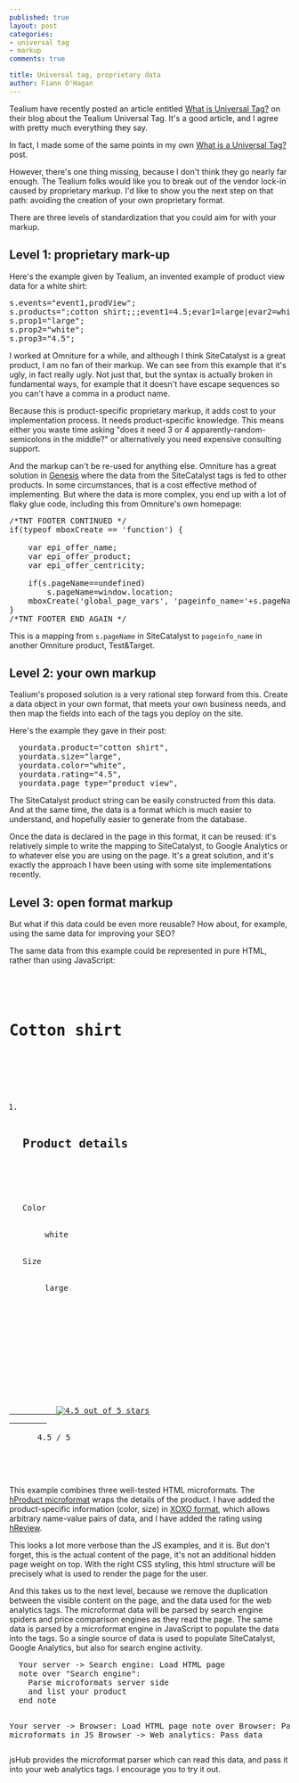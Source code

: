 ```yaml
---
published: true
layout: post
categories: 
- universal tag
- markup
comments: true

title: Universal tag, proprietary data
author: Fiann O'Hagan
--- 
```


Tealium have recently posted an article entitled [What is Universal Tag?][tl] on their blog about the Tealium Universal Tag. It's a good article, and I agree with pretty much everything they say. 

In fact, I made some of the same points in my own [What is a Universal Tag?][fo] post.

 [tl]: http://www.tealium.com/blog/universal-tag/what-is-universal-tag-part-1/
 [fo]: /blog/2009/10/16/what_is_a_universal_tag/

However, there's one thing missing, because I don't think they go nearly far enough. The Tealium folks would like you to break out of the vendor lock-in caused by proprietary markup. I'd like to show you the next step on that path: avoiding the creation of your own proprietary format.

There are three levels of standardization that you could aim for with your markup.

## Level 1: proprietary mark-up ##

Here's the example given by Tealium, an invented example of product view data for a white shirt:

<pre class="brush: js;">
s.events="event1,prodView";
s.products=";cotton shirt;;;event1=4.5;evar1=large|evar2=white|evar3=4.5";
s.prop1="large";
s.prop2="white";
s.prop3="4.5";
</pre>

I worked at Omniture for a while, and although I think SiteCatalyst is a great product, I am no fan of their markup. We can see from this example that it's ugly, in fact really ugly. Not just that, but the syntax is actually broken in fundamental ways, for example that it doesn't have escape sequences so you can't have a comma in a product name. 

Because this is product-specific proprietary markup, it adds cost to your implementation process. It needs product-specific knowledge. This means either you waste time asking "does it need 3 or 4 apparently-random-semicolons in the middle?" or alternatively you need expensive consulting support.

And the markup can't be re-used for anything else. Omniture has a great solution in [Genesis][gn] where the data from the SiteCatalyst tags is fed to other products. In some circumstances, that is a cost effective method of implementing. But where the data is more complex, you end up with a lot of flaky glue code, including this from Omniture's own homepage:

 [gn]: http://www.omniture.com/en/products/marketing_integration/genesis

<pre class="brush: js;">
/*TNT FOOTER CONTINUED */
if(typeof mboxCreate == 'function') {
	
	var epi_offer_name;
	var epi_offer_product;
	var epi_offer_centricity;
	
	if(s.pageName==undefined)
		s.pageName=window.location;
	mboxCreate('global_page_vars', 'pageinfo_name='+s.pageName, 'pageinfo_section='+s.channel, ...);
}
/*TNT FOOTER END AGAIN */  
</pre>

This is a mapping from `s.pageName` in SiteCatalyst to `pageinfo_name` in another Omniture product, Test&Target. 

## Level 2: your own markup ##

Tealium's proposed solution is a very rational step forward from this. Create a data object in your own format, that meets your own business needs, and then map the fields into each of the tags you deploy on the site.

Here's the example they gave in their post:

<pre class="brush: js;">
  yourdata.product="cotton shirt",
  yourdata.size="large",
  yourdata.color="white",
  yourdata.rating="4.5",
  yourdata.page_type="product view",
</pre>

The SiteCatalyst product string can be easily constructed from this data. And at the same time, the data is a format which is much easier to understand, and hopefully easier to generate from the database.

Once the data is declared in the page in this format, it can be reused: it's relatively simple to write the mapping to SiteCatalyst, to Google Analytics or to whatever else you are using on the page. It's a great solution, and it's exactly the approach I have been using with some site implementations recently.

## Level 3: open format markup ##

But what if this data could be even more reusable? How about, for example, using the same data for improving your SEO?

The same data from this example could be represented in pure HTML, rather than using JavaScript:

<pre class="brush: html;">
  <div class="hproduct"> 
    <h1 class="fn">Cotton shirt</h1>
    <!-- Other data could include price, brand, category -->
    <ol class="xoxo">
      <li>
        <h2>Product details</h2>
        <dl>
          <dt>Color</dt>
          <dd>white</dd>
          <dt>Size</dt>
          <dd>large</dd>
        </dl>
      </li>
    </ol>
    <div class="hreview">
      <span class="fn">
        <a href="http://example.com/path/to/product" class="url">
          <img src="http://images.example.com/ratings_star_4_5.gif" alt="4.5 out of 5 stars"/>
        </a>
      </span>
      <span class="rating">4.5</span> / <span class="best">5</span>
    </div>
  </div> 
</pre>

This example combines three well-tested HTML microformats. The [hProduct microformat][hp] wraps the details of the product. I have added the product-specific information (color, size) in [XOXO format][xoxo], which allows arbitrary name-value pairs of data, and I have added the rating using [hReview][hr].

 [hp]: http://microformats.org/wiki/hproduct
 [xoxo]: http://microformats.org/wiki/xoxo
 [hr]: http://microformats.org/wiki/hreview

This looks a lot more verbose than the JS examples, and it is. But don't forget, this is the actual content of the page, it's not an additional hidden page weight on top. With the right CSS styling, this html structure will be precisely what is used to render the page for the user.

And this takes us to the next level, because we remove the duplication between the visible content on the page, and the data used for the web analytics tags. The microformat data will be parsed by search engine spiders and price comparison engines as they read the page. The same data is parsed by a microformat engine in JavaScript to populate the data into the tags. So a single source of data is used to populate SiteCatalyst, Google Analytics, but also for search engine activity.

<div class="wsd" wsd_style="napkin"><pre>
  Your server -> Search engine: Load HTML page
  note over "Search engine": 
    Parse microformats server side
    and list your product
  end note

  Your server -> Browser: Load HTML page
  note over Browser: Parse microformats in JS
  Browser -> Web analytics: Pass data
</pre></div>
<script type="text/javascript" src="http://www.websequencediagrams.com/service.js"><!-- --></script>


jsHub provides the microformat parser which can read this data, and pass it into your web analytics tags. I encourage you to try it out.